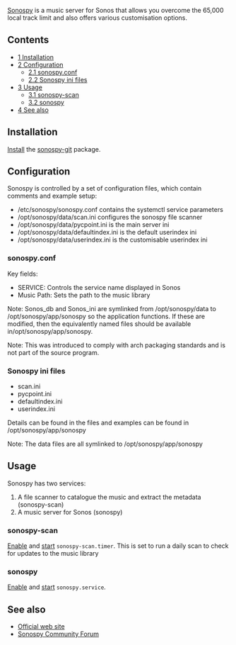[Sonospy](https://github.com/henkelis/sonospy/wiki/Welcome-to-Sonospy) is a music server for Sonos that allows you overcome the 65,000 local track limit and also offers various customisation options.

## Contents

*   [1 Installation](#Installation)
*   [2 Configuration](#Configuration)
    *   [2.1 sonospy.conf](#sonospy.conf)
    *   [2.2 Sonospy ini files](#Sonospy_ini_files)
*   [3 Usage](#Usage)
    *   [3.1 sonospy-scan](#sonospy-scan)
    *   [3.2 sonospy](#sonospy)
*   [4 See also](#See_also)

## Installation

[Install](/index.php/Install "Install") the [sonospy-git](https://aur.archlinux.org/packages/sonospy-git/) package.

## Configuration

Sonospy is controlled by a set of configuration files, which contain comments and example setup:

*   /etc/sonospy/sonospy.conf contains the systemctl service parameters
*   /opt/sonospy/data/scan.ini configures the sonospy file scanner
*   /opt/sonospy/data/pycpoint.ini is the main server ini
*   /opt/sonospy/data/defaultindex.ini is the default userindex ini
*   /opt/sonospy/data/userindex.ini is the customisable userindex ini

### sonospy.conf

Key fields:

*   SERVICE: Controls the service name displayed in Sonos
*   Music Path: Sets the path to the music library

Note: Sonos_db and Sonos_ini are symlinked from /opt/sonospy/data to /opt/sonospy/app/sonospy so the application functions. If these are modified, then the equivalently named files should be available in/opt/sonospy/app/sonospy.

Note: This was introduced to comply with arch packaging standards and is not part of the source program.

### Sonospy ini files

*   scan.ini
*   pycpoint.ini
*   defaultindex.ini
*   userindex.ini

Details can be found in the files and examples can be found in /opt/sonospy/app/sonospy

Note: The data files are all symlinked to /opt/sonospy/app/sonospy

## Usage

Sonospy has two services:

1.  A file scanner to catalogue the music and extract the metadata (sonospy-scan)
2.  A music server for Sonos (sonospy)

### sonospy-scan

[Enable](/index.php/Enable "Enable") and [start](/index.php/Start "Start") `sonospy-scan.timer`. This is set to run a daily scan to check for updates to the music library

### sonospy

[Enable](/index.php/Enable "Enable") and [start](/index.php/Start "Start") `sonospy.service`.

## See also

*   [Official web site](https://github.com/henkelis/sonospy/wiki/Welcome-to-Sonospy)
*   [Sonospy Community Forum](https://groups.google.com/forum/#!forum/sonospy-devel)